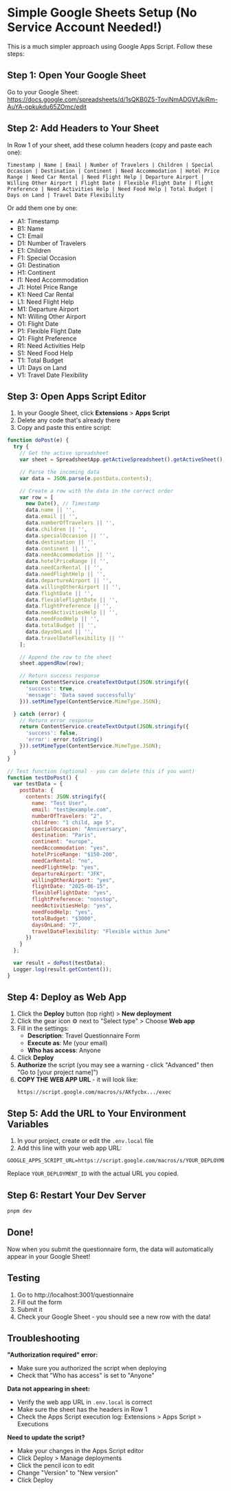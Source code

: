 # Simple Google Sheets Setup (No Service Account Needed!)

This is a much simpler approach using Google Apps Script. Follow these steps:

## Step 1: Open Your Google Sheet

Go to your Google Sheet: https://docs.google.com/spreadsheets/d/1sQKB0Z5-ToviNmADGVfJkiRm-AuYA-opkukdu65ZOmc/edit

## Step 2: Add Headers to Your Sheet

In Row 1 of your sheet, add these column headers (copy and paste each one):

```
Timestamp | Name | Email | Number of Travelers | Children | Special Occasion | Destination | Continent | Need Accommodation | Hotel Price Range | Need Car Rental | Need Flight Help | Departure Airport | Willing Other Airport | Flight Date | Flexible Flight Date | Flight Preference | Need Activities Help | Need Food Help | Total Budget | Days on Land | Travel Date Flexibility
```

Or add them one by one:
- A1: Timestamp
- B1: Name
- C1: Email
- D1: Number of Travelers
- E1: Children
- F1: Special Occasion
- G1: Destination
- H1: Continent
- I1: Need Accommodation
- J1: Hotel Price Range
- K1: Need Car Rental
- L1: Need Flight Help
- M1: Departure Airport
- N1: Willing Other Airport
- O1: Flight Date
- P1: Flexible Flight Date
- Q1: Flight Preference
- R1: Need Activities Help
- S1: Need Food Help
- T1: Total Budget
- U1: Days on Land
- V1: Travel Date Flexibility

## Step 3: Open Apps Script Editor

1. In your Google Sheet, click **Extensions** > **Apps Script**
2. Delete any code that's already there
3. Copy and paste this entire script:

```javascript
function doPost(e) {
  try {
    // Get the active spreadsheet
    var sheet = SpreadsheetApp.getActiveSpreadsheet().getActiveSheet();

    // Parse the incoming data
    var data = JSON.parse(e.postData.contents);

    // Create a row with the data in the correct order
    var row = [
      new Date(), // Timestamp
      data.name || '',
      data.email || '',
      data.numberOfTravelers || '',
      data.children || '',
      data.specialOccasion || '',
      data.destination || '',
      data.continent || '',
      data.needAccommodation || '',
      data.hotelPriceRange || '',
      data.needCarRental || '',
      data.needFlightHelp || '',
      data.departureAirport || '',
      data.willingOtherAirport || '',
      data.flightDate || '',
      data.flexibleFlightDate || '',
      data.flightPreference || '',
      data.needActivitiesHelp || '',
      data.needFoodHelp || '',
      data.totalBudget || '',
      data.daysOnLand || '',
      data.travelDateFlexibility || ''
    ];

    // Append the row to the sheet
    sheet.appendRow(row);

    // Return success response
    return ContentService.createTextOutput(JSON.stringify({
      'success': true,
      'message': 'Data saved successfully'
    })).setMimeType(ContentService.MimeType.JSON);

  } catch (error) {
    // Return error response
    return ContentService.createTextOutput(JSON.stringify({
      'success': false,
      'error': error.toString()
    })).setMimeType(ContentService.MimeType.JSON);
  }
}

// Test function (optional - you can delete this if you want)
function testDoPost() {
  var testData = {
    postData: {
      contents: JSON.stringify({
        name: "Test User",
        email: "test@example.com",
        numberOfTravelers: "2",
        children: "1 child, age 5",
        specialOccasion: "Anniversary",
        destination: "Paris",
        continent: "europe",
        needAccommodation: "yes",
        hotelPriceRange: "$150-200",
        needCarRental: "no",
        needFlightHelp: "yes",
        departureAirport: "JFK",
        willingOtherAirport: "yes",
        flightDate: "2025-06-15",
        flexibleFlightDate: "yes",
        flightPreference: "nonstop",
        needActivitiesHelp: "yes",
        needFoodHelp: "yes",
        totalBudget: "$3000",
        daysOnLand: "7",
        travelDateFlexibility: "Flexible within June"
      })
    }
  };

  var result = doPost(testData);
  Logger.log(result.getContent());
}
```

## Step 4: Deploy as Web App

1. Click the **Deploy** button (top right) > **New deployment**
2. Click the gear icon ⚙️ next to "Select type" > Choose **Web app**
3. Fill in the settings:
   - **Description**: Travel Questionnaire Form
   - **Execute as**: Me (your email)
   - **Who has access**: Anyone
4. Click **Deploy**
5. **Authorize** the script (you may see a warning - click "Advanced" then "Go to [your project name]")
6. **COPY THE WEB APP URL** - it will look like:
   ```
   https://script.google.com/macros/s/AKfycbx.../exec
   ```

## Step 5: Add the URL to Your Environment Variables

1. In your project, create or edit the `.env.local` file
2. Add this line with your web app URL:

```env
GOOGLE_APPS_SCRIPT_URL=https://script.google.com/macros/s/YOUR_DEPLOYMENT_ID/exec
```

Replace `YOUR_DEPLOYMENT_ID` with the actual URL you copied.

## Step 6: Restart Your Dev Server

```bash
pnpm dev
```

## Done!

Now when you submit the questionnaire form, the data will automatically appear in your Google Sheet!

## Testing

1. Go to http://localhost:3001/questionnaire
2. Fill out the form
3. Submit it
4. Check your Google Sheet - you should see a new row with the data!

## Troubleshooting

**"Authorization required" error:**
- Make sure you authorized the script when deploying
- Check that "Who has access" is set to "Anyone"

**Data not appearing in sheet:**
- Verify the web app URL in `.env.local` is correct
- Make sure the sheet has the headers in Row 1
- Check the Apps Script execution log: Extensions > Apps Script > Executions

**Need to update the script?**
- Make your changes in the Apps Script editor
- Click Deploy > Manage deployments
- Click the pencil icon to edit
- Change "Version" to "New version"
- Click Deploy
